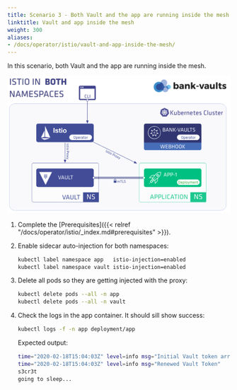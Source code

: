 ```yaml
---
title: Scenario 3 - Both Vault and the app are running inside the mesh
linktitle: Vault and app inside the mesh
weight: 300
aliases:
- /docs/operator/istio/vault-and-app-inside-the-mesh/
---
```


In this scenario, both Vault and the app are running inside the mesh.

![Both Vault and the app are running inside the mesh](/img/istio_vault3.png)

1. Complete the [Prerequisites]({{< relref "/docs/operator/istio/_index.md#prerequisites" >}}).
1. Enable sidecar auto-injection for both namespaces:

    ```bash
    kubectl label namespace app   istio-injection=enabled
    kubectl label namespace vault istio-injection=enabled
    ```

1. Delete all pods so they are getting injected with the proxy:

    ```bash
    kubectl delete pods --all -n app
    kubectl delete pods --all -n vault
    ```

1. Check the logs in the app container. It should sill show success:

    ```bash
    kubectl logs -f -n app deployment/app
    ```

    Expected output:

    ```bash
    time="2020-02-18T15:04:03Z" level=info msg="Initial Vault token arrived"
    time="2020-02-18T15:04:03Z" level=info msg="Renewed Vault Token"
    s3cr3t
    going to sleep...
    ```
